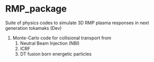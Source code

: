 # RMP_package
Suite of physics codes to simulate 3D RMP plasma responses in next generation tokamaks (Dev)
1. Monte-Carlo code for collisional transport from
    1. Neutral Beam Injection (NBI)
    2. ICRF
    3. DT fusion born energetic particles
